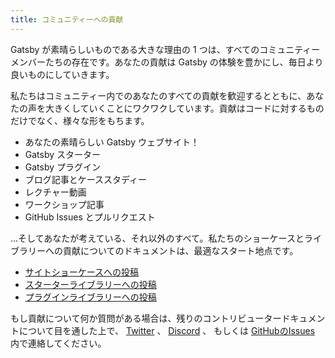 ```yaml
---
title: コミュニティーへの貢献
---
```


Gatsby が素晴らしいものである大きな理由の 1 つは、すべてのコミュニティーメンバーたちの存在です。あなたの貢献は Gatsby の体験を豊かにし、毎日より良いものにしていきます。

私たちはコミュニティー内でのあなたのすべての貢献を歓迎するとともに、あなたの声を大きくしていくことにワクワクしています。貢献はコードに対するものだけでなく、様々な形をもちます。

- あなたの素晴らしい Gatsby ウェブサイト！
- Gatsby スターター
- Gatsby プラグイン
- ブログ記事とケーススタディー
- レクチャー動画
- ワークショップ記事
- GitHub Issues とプルリクエスト

…そしてあなたが考えている、それ以外のすべて。私たちのショーケースとライブラリーへの貢献についてのドキュメントは、最適なスタート地点です。

- [サイトショーケースへの投稿](/contributing/site-showcase-submissions)
- [スターターライブラリーへの投稿](/contributing/submit-to-starter-library/)
- [プラグインライブラリーへの投稿](/contributing/submit-to-plugin-library/)

もし貢献について何か質問がある場合は、残りのコントリビュータードキュメントについて目を通した上で、 [Twitter](https://twitter.com/gatsbyjs) 、 [Discord](https://gatsby.dev/discord) 、 もしくは [GitHubのIssues](/contributing/how-to-file-an-issue/) 内で連絡してください。
